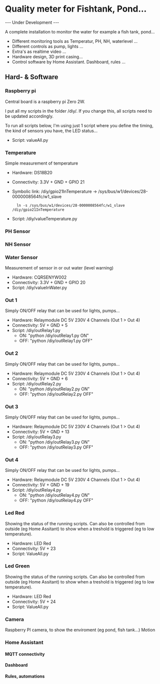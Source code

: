 
# Quality meter for Fishtank, Pond...

--- Under Development ---

A complete installation to monitor the water for example a fish tank, pond...

- Different monitoring tools as Temperatur, PH, NH, waterlevel ...
- Different controls as pump, lights ...
- Extra's as realtime video ...
- Hardware design, 3D print casing...
- Control software by Home Assistant. Dashboard, rules ...


## Hard- & Software

### Raspberry pi
Central board is a raspberry pi Zero 2W.

I put all my scripts in the folder /diy/. If you change this, all scripts need to be updated accordingly.

To run all scripts below, I'm using just 1 script where you define the timing, the kind of sensors you have, the LED status...

- Script: valueAll.py


### Temperature
Simple measurement of temperature
- Hardware: DS18B20
- Connectivity: 3.3V + GND + GPIO 21
- Symbolic link: /diy/gpio21InTemperature -> /sys/bus/w1/devices/28-0000008564fc/w1_slave

        ln -s /sys/bus/w1/devices/28-0000008564fc/w1_slave /diy/gpio21InTemperature

- Script: /diy/valueTemperature.py


### PH Sensor

### NH Sensor

### Water Sensor
Measurement of sensor in or out water (level warning)
- Hardware: CQRSENYW002
- Connectivity: 3.3V + GND + GPIO 20
- Script: /diy/valueInWater.py

### Out 1
Simply ON/OFF relay that can be used for lights, pumps...
- Hardware: Relaymodule DC 5V 230V 4 Channels (Out 1 > Out 4)
- Connectivity: 5V + GND + 5
- Script: /diy/outRelay1.py
    - ON: "python /diy/outRelay1.py ON"
    - OFF: "python /diy/outRelay1.py OFF"

### Out 2
Simply ON/OFF relay that can be used for lights, pumps...
- Hardware: Relaymodule DC 5V 230V 4 Channels (Out 1 > Out 4)
- Connectivity: 5V + GND + 6
- Script: /diy/outRelay2.py
    - ON: "python /diy/outRelay2.py ON"
    - OFF: "python /diy/outRelay2.py OFF"

### Out 3
Simply ON/OFF relay that can be used for lights, pumps...
- Hardware: Relaymodule DC 5V 230V 4 Channels (Out 1 > Out 4)
- Connectivity: 5V + GND + 13
- Script: /diy/outRelay3.py
    - ON: "python /diy/outRelay3.py ON"
    - OFF: "python /diy/outRelay3.py OFF"

### Out 4
Simply ON/OFF relay that can be used for lights, pumps...
- Hardware: Relaymodule DC 5V 230V 4 Channels (Out 1 > Out 4)
- Connectivity: 5V + GND + 19
- Script: /diy/outRelay4.py
    - ON: "python /diy/outRelay4.py ON"
    - OFF: "python /diy/outRelay4.py OFF"


### Led Red
Showing the status of the running scripts. Can also be controlled from outside (eg Home Assitant) to show when a treshold is triggered (eg to low temperature).
- Hardware: LED Red
- Connectivity: 5V + 23
- Script: ValueAll.py

### Led Green
Showing the status of the running scripts. Can also be controlled from outside (eg Home Assitant) to show when a treshold is triggered (eg to low temperature).
- Hardware: LED Red
- Connectivity: 5V + 24
- Script: ValueAll.py


### Camera
Raspberry PI camera, to show the enviroment (eg pond, fish tank...)
  Motion

### Home Assistant

#### MQTT connectivity

#### Dashboard

#### Rules, automations
